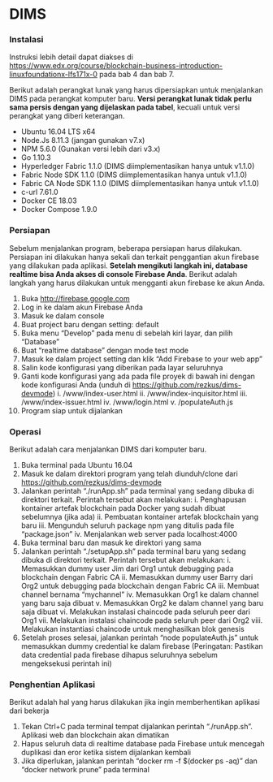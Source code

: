 # DIMS

### Instalasi

Instruksi lebih detail dapat diakses di https://www.edx.org/course/blockchain-business-introduction-linuxfoundationx-lfs171x-0 pada bab 4 dan bab 7.

Berikut adalah perangkat lunak yang harus dipersiapkan untuk menjalankan DIMS pada perangkat komputer baru. **Versi perangkat lunak tidak perlu sama persis dengan yang dijelaskan pada tabel**, kecuali untuk versi perangkat yang diberi keterangan.

* Ubuntu 16.04 LTS x64
* Node.Js 8.11.3 (jangan gunakan v7.x)
* NPM 5.6.0 (Gunakan versi lebih dari v3.x)
* Go 1.10.3
* Hyperledger Fabric 1.1.0 (DIMS diimplementasikan hanya untuk v1.1.0)
* Fabric Node SDK 1.1.0 (DIMS diimplementasikan hanya untuk v1.1.0)
* Fabric CA Node SDK 1.1.0 (DIMS diimplementasikan hanya untuk v1.1.0)
* c-url 7.61.0
* Docker CE 18.03
* Docker Compose 1.9.0

### Persiapan
Sebelum menjalankan program, beberapa persiapan harus dilakukan. Persiapan ini dilakukan hanya sekali dan terkait penggantian akun firebase yang dilakukan pada aplikasi. **Setelah mengikuti langkah ini, database realtime bisa Anda akses di console Firebase Anda**. Berikut adalah langkah yang harus dilakukan untuk mengganti akun firebase ke akun Anda.
  1. Buka http://firebase.google.com
  2. Log in ke dalam akun Firebase Anda
  3. Masuk ke dalam console
  4. Buat project baru dengan setting: default
  5. Buka menu “Develop” pada menu di sebelah kiri layar, dan pilih “Database”
  6. Buat “realtime database” dengan mode test mode
  7. Masuk ke dalam project setting dan klik “Add Firebase to your web app”
  8. Salin kode konfigurasi yang diberikan pada layar seluruhnya
  9. Ganti kode konfigurasi yang ada pada file proyek di bawah ini dengan kode konfigurasi Anda (unduh di https://github.com/rezkus/dims-devmode)
      i. /www/index-user.html
      ii. /www/index-inquisitor.html
      iii. /www/index-issuer.html
      iv. /www/login.html
      v. /populateAuth.js
  10. Program siap untuk dijalankan

### Operasi
Berikut adalah cara menjalankan DIMS dari komputer baru.
  1. Buka terminal pada Ubuntu 16.04
  2. Masuk ke dalam direktori program yang telah diunduh/clone dari https://github.com/rezkus/dims-devmode
  3. Jalankan perintah “./runApp.sh” pada terminal yang sedang dibuka di direktori terkait. Perintah tersebut akan melakukan:
      i. Penghapusan kontainer artefak blockchain pada Docker yang sudah dibuat sebelumnya (jika ada)
      ii. Pembuatan kontainer artefak blockchain yang baru
      iii. Mengunduh seluruh package npm yang ditulis pada file “package.json”
      iv. Menjalankan web server pada localhost:4000
  4. Buka terminal baru dan masuk ke direktori yang sama
  5. Jalankan perintah “./setupApp.sh” pada terminal baru yang sedang dibuka di direktori terkait. Perintah tersebut akan melakukan:
      i. Memasukkan dummy user Jim dari Org1 untuk debugging pada blockchain dengan Fabric CA
      ii. Memasukkan dummy user Barry dari Org2 untuk debugging pada blockchain dengan Fabric CA
      iii. Membuat channel bernama “mychannel”
      iv. Memasukkan Org1 ke dalam channel yang baru saja dibuat
      v. Memasukkan Org2 ke dalam channel yang baru saja dibuat
      vi. Melakukan instalasi chaincode pada seluruh peer dari Org1
      vii. Melakukan instalasi chaincode pada seluruh peer dari Org2
      viii. Melakukan instantiasi chaincode untuk menghasilkan blok genesis
  6. Setelah proses selesai, jalankan perintah “node populateAuth.js” untuk memasukkan dummy credential ke dalam firebase (Peringatan: Pastikan data credential pada firebase dihapus seluruhnya sebelum mengeksekusi perintah ini)

### Penghentian Aplikasi
Berikut adalah hal yang harus dilakukan jika ingin memberhentikan aplikasi dari bekerja
  1. Tekan Ctrl+C pada terminal tempat dijalankan perintah “./runApp.sh”. Aplikasi web dan blockchain akan dimatikan
  2. Hapus seluruh data di realtime database pada Firebase untuk mencegah duplikasi dan eror ketika sistem dijalankan kembali
  3. Jika diperlukan, jalankan perintah “docker rm -f $(docker ps -aq)” dan “docker network prune” pada terminal
